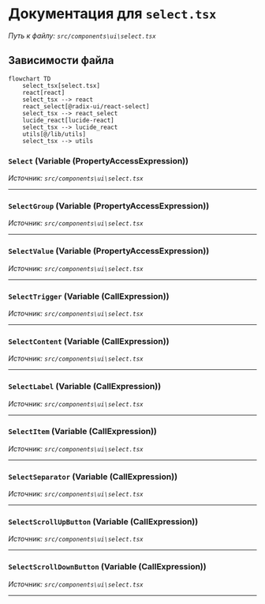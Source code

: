 # Документация для `select.tsx`

*Путь к файлу: `src/components\ui\select.tsx`*

## Зависимости файла

```mermaid
flowchart TD
    select_tsx[select.tsx]
    react[react]
    select_tsx --> react
    react_select[@radix-ui/react-select]
    select_tsx --> react_select
    lucide_react[lucide-react]
    select_tsx --> lucide_react
    utils[@/lib/utils]
    select_tsx --> utils
```

### `Select` (Variable (PropertyAccessExpression))

*Источник: `src/components\ui\select.tsx`*

---
### `SelectGroup` (Variable (PropertyAccessExpression))

*Источник: `src/components\ui\select.tsx`*

---
### `SelectValue` (Variable (PropertyAccessExpression))

*Источник: `src/components\ui\select.tsx`*

---
### `SelectTrigger` (Variable (CallExpression))

*Источник: `src/components\ui\select.tsx`*

---
### `SelectContent` (Variable (CallExpression))

*Источник: `src/components\ui\select.tsx`*

---
### `SelectLabel` (Variable (CallExpression))

*Источник: `src/components\ui\select.tsx`*

---
### `SelectItem` (Variable (CallExpression))

*Источник: `src/components\ui\select.tsx`*

---
### `SelectSeparator` (Variable (CallExpression))

*Источник: `src/components\ui\select.tsx`*

---
### `SelectScrollUpButton` (Variable (CallExpression))

*Источник: `src/components\ui\select.tsx`*

---
### `SelectScrollDownButton` (Variable (CallExpression))

*Источник: `src/components\ui\select.tsx`*

---

